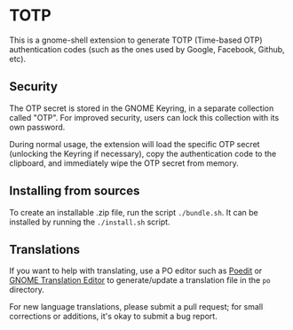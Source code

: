 TOTP
====

This is a gnome-shell extension to generate TOTP (Time-based OTP) authentication codes
(such as the ones used by Google, Facebook, Github, etc).


Security
--------

The OTP secret is stored in the GNOME Keyring, in a separate collection called "OTP". For
improved security, users can lock this collection with its own password.

During normal usage, the extension will load the specific OTP secret (unlocking the
Keyring if necessary), copy the authentication code to the clipboard, and immediately wipe
the OTP secret from memory.


Installing from sources
-----------------------

To create an installable .zip file, run the script `./bundle.sh`. It can be installed by
running the `./install.sh` script.


Translations
------------

If you want to help with translating, use a PO editor such as [Poedit](https://poedit.net)
or [GNOME Translation Editor](https://wiki.gnome.org/Apps/Gtranslator/) to generate/update
a translation file in the `po` directory.

For new language translations, please submit a pull request; for small corrections or
additions, it's okay to submit a bug report.

